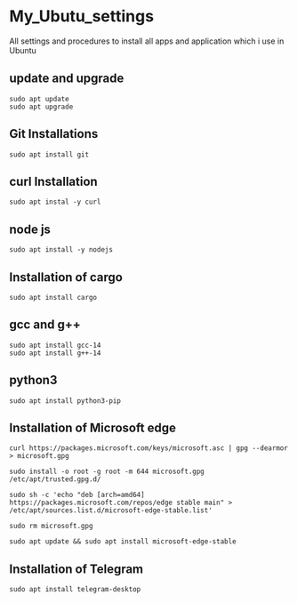 # My_Ubutu_settings
All settings and procedures to install all apps and application which i use in Ubuntu

## update and upgrade
```
sudo apt update
sudo apt upgrade
```

## Git Installations
```
sudo apt install git
```

## curl Installation
```
sudo apt instal -y curl
```

## node js 
```
sudo apt install -y nodejs
```

## Installation of cargo
```
sudo apt install cargo
```

## gcc and g++
```
sudo apt install gcc-14
sudo apt install g++-14
```

## python3
```
sudo apt install python3-pip
```
## Installation of Microsoft edge
```
curl https://packages.microsoft.com/keys/microsoft.asc | gpg --dearmor > microsoft.gpg

sudo install -o root -g root -m 644 microsoft.gpg /etc/apt/trusted.gpg.d/

sudo sh -c 'echo "deb [arch=amd64] https://packages.microsoft.com/repos/edge stable main" > /etc/apt/sources.list.d/microsoft-edge-stable.list'

sudo rm microsoft.gpg

sudo apt update && sudo apt install microsoft-edge-stable
```

## Installation of Telegram
```
sudo apt install telegram-desktop
```
